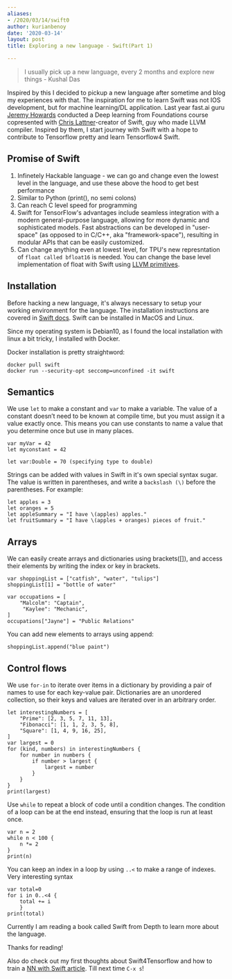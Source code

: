 ```yaml
---
aliases:
- /2020/03/14/swift0
author: kurianbenoy
date: '2020-03-14'
layout: post
title: Exploring a new language - Swift(Part 1)

---
```


> I usually pick up a new language, every 2 months and explore new things - Kushal Das

Inspired by this I decided to pickup a new language after sometime and blog my experiences with that. The inspiration
for me to learn Swift was not IOS development, but for machine learning/DL application. Last year fast.ai guru [Jeremy Howards](twitter.com/jeremyphoward/)
conducted a Deep learning from Foundations course copresented with [Chris Lattner](https://twitter.com/clattner_llvm/)-creator of Swift, guy who made LLVM compiler. Inspired
by them, I start journey with Swift with a hope to contribute to Tensorflow pretty and learn Tensorflow4 Swift.

## Promise of Swift

1. Infinetely Hackable language - we can go and change even the lowest level in the language,
and use these above the hood to get best performance
2. Similar to Python (print(), no semi colons)
3. Can reach C level speed for programming
4.  Swift for TensorFlow's advantages include seamless integration with a modern general-purpose language, allowing for more dynamic and sophisticated models.
Fast abstractions can be developed in "user-space" (as opposed to in C/C++, aka "framework-space"), resulting in modular APIs that can be easily customized.
5. Can change anything even at lowest level, for TPU's new represntation of `float called bfloat16` is needed. You can change
the base level implementation of float with Swift using [LLVM primitives](https://llvm.org/).


## Installation 

Before hacking a new language, it's always necessary to setup your working environment for 
the language. The installation instructions are covered in [Swift
docs](https://swift.org/getting-started/#installing-swift). Swift can be installed in 
MacOS and Linux.

Since my operating system is Debian10, as I found the local installation with linux a bit tricky, I installed
with Docker.

Docker installation is pretty straightword:

```
docker pull swift
docker run --security-opt seccomp=unconfined -it swift
```
## Semantics

We use `let` to make a constant and `var` to make a variable. The value of a constant doesn’t need to be known at compile time,
but you must assign it a value exactly once. This means you can use constants to name a value that you determine once but use in many places.

```
var myVar = 42
let myconstant = 42

let var:Double = 70 (specifying type to double)
```

Strings can be added with values in Swift in it's own special syntax sugar. The value is written in  parentheses, and write a `backslash (\)` before the parentheses. For example:

```
let apples = 3
let oranges = 5
let appleSummary = "I have \(apples) apples."
let fruitSummary = "I have \(apples + oranges) pieces of fruit."
```

## Arrays

We can easily create arrays and dictionaries  using brackets([]), and access their elements by writing the index or key in brackets.

```
var shoppingList = ["catfish", "water", "tulips"]
shoppingList[1] = "bottle of water"

var occupations = [
    "Malcolm": "Captain",
     "Kaylee": "Mechanic",
]
occupations["Jayne"] = "Public Relations"
```
You can add new elements  to arrays using append:

```
shoppingList.append("blue paint")
```

## Control flows

We use `for-in` to iterate over items in a dictionary by providing a pair of names to use for each key-value pair.
Dictionaries are an unordered collection, so their keys and values are iterated over in an arbitrary order.

```
let interestingNumbers = [
    "Prime": [2, 3, 5, 7, 11, 13],
    "Fibonacci": [1, 1, 2, 3, 5, 8],
    "Square": [1, 4, 9, 16, 25],
]
var largest = 0
for (kind, numbers) in interestingNumbers {
    for number in numbers {
        if number > largest {
            largest = number
        }
    }
}
print(largest)
```
Use `while` to repeat a block of code until a condition changes. The condition of a loop can be at the end instead, ensuring that the loop is run at least once.

```
var n = 2
while n < 100 {
    n *= 2
}
print(n)
```

You can keep an index in a loop by using  `..<` to make a range of indexes. Very interesting syntax

```
var total=0
for i in 0..<4 {
    total += i
    }
print(total)
```

Currently I am reading a book called Swift from Depth to learn more about the language.

Thanks for reading!

Also do check out my first thoughts about Swift4Tensorflow and how to train a [NN with Swift article](https://kurianbenoy.github.io/2019-12-19-swift4tensorflowintro/). Till next time `C-x s`!